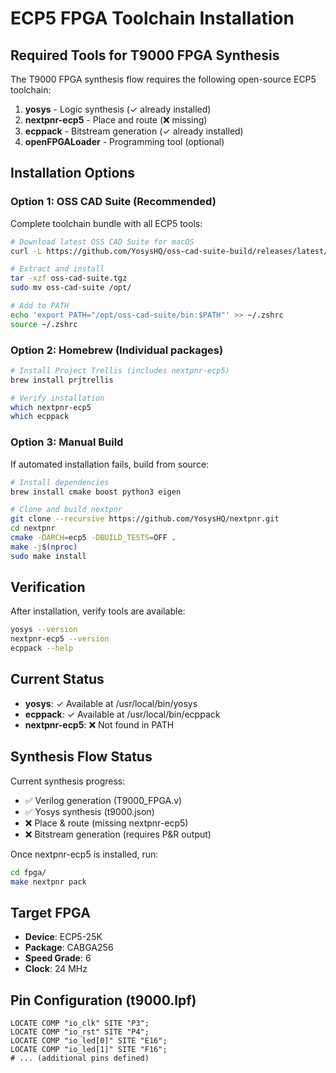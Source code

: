 # ECP5 FPGA Toolchain Installation

## Required Tools for T9000 FPGA Synthesis

The T9000 FPGA synthesis flow requires the following open-source ECP5 toolchain:

1. **yosys** - Logic synthesis (✓ already installed)
2. **nextpnr-ecp5** - Place and route (❌ missing) 
3. **ecppack** - Bitstream generation (✓ already installed)
4. **openFPGALoader** - Programming tool (optional)

## Installation Options

### Option 1: OSS CAD Suite (Recommended)
Complete toolchain bundle with all ECP5 tools:

```bash
# Download latest OSS CAD Suite for macOS
curl -L https://github.com/YosysHQ/oss-cad-suite-build/releases/latest/download/oss-cad-suite-darwin-x64.tgz -o oss-cad-suite.tgz

# Extract and install
tar -xzf oss-cad-suite.tgz
sudo mv oss-cad-suite /opt/

# Add to PATH
echo 'export PATH="/opt/oss-cad-suite/bin:$PATH"' >> ~/.zshrc
source ~/.zshrc
```

### Option 2: Homebrew (Individual packages)
```bash
# Install Project Trellis (includes nextpnr-ecp5)
brew install prjtrellis

# Verify installation
which nextpnr-ecp5
which ecppack
```

### Option 3: Manual Build
If automated installation fails, build from source:

```bash
# Install dependencies
brew install cmake boost python3 eigen

# Clone and build nextpnr
git clone --recursive https://github.com/YosysHQ/nextpnr.git
cd nextpnr
cmake -DARCH=ecp5 -DBUILD_TESTS=OFF .
make -j$(nproc)
sudo make install
```

## Verification

After installation, verify tools are available:

```bash
yosys --version
nextpnr-ecp5 --version  
ecppack --help
```

## Current Status

- **yosys**: ✓ Available at /usr/local/bin/yosys
- **ecppack**: ✓ Available at /usr/local/bin/ecppack  
- **nextpnr-ecp5**: ❌ Not found in PATH

## Synthesis Flow Status

Current synthesis progress:
- ✅ Verilog generation (T9000_FPGA.v)
- ✅ Yosys synthesis (t9000.json) 
- ❌ Place & route (missing nextpnr-ecp5)
- ❌ Bitstream generation (requires P&R output)

Once nextpnr-ecp5 is installed, run:
```bash
cd fpga/
make nextpnr pack
```

## Target FPGA

- **Device**: ECP5-25K 
- **Package**: CABGA256
- **Speed Grade**: 6
- **Clock**: 24 MHz

## Pin Configuration (t9000.lpf)

```
LOCATE COMP "io_clk" SITE "P3";
LOCATE COMP "io_rst" SITE "P4"; 
LOCATE COMP "io_led[0]" SITE "E16";
LOCATE COMP "io_led[1]" SITE "F16";
# ... (additional pins defined)
```